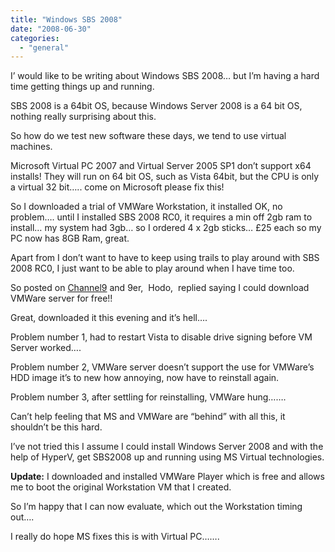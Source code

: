 ```yaml
---
title: "Windows SBS 2008"
date: "2008-06-30"
categories: 
  - "general"
---
```


I’ would like to be writing about Windows SBS 2008… but I’m having a hard time getting things up and running.

SBS 2008 is a 64bit OS, because Windows Server 2008 is a 64 bit OS, nothing really surprising about this.

So how do we test new software these days, we tend to use virtual machines.

Microsoft Virtual PC 2007 and Virtual Server 2005 SP1 don’t support x64 installs! They will run on 64 bit OS, such as Vista 64bit, but the CPU is only a virtual 32 bit….. come on Microsoft please fix this!

So I downloaded a trial of VMWare Workstation, it installed OK, no problem…. until I installed SBS 2008 RC0, it requires a min off 2gb ram to install… my system had 3gb… so I ordered 4 x 2gb sticks… £25 each so my PC now has 8GB Ram, great.

Apart from I don’t want to have to keep using trails to play around with SBS 2008 RC0, I just want to be able to play around when I have time too.

So posted on [Channel9](http://channel9.msdn.com/forums/Coffeehouse/412389-Virtual-PCHyper-V/) and 9er,  Hodo,  replied saying I could download VMWare server for free!!

Great, downloaded it this evening and it’s hell….

Problem number 1, had to restart Vista to disable drive signing before VM Server worked….

Problem number 2, VMWare server doesn’t support the use for VMWare’s HDD image it’s to new how annoying, now have to reinstall again.

Problem number 3, after settling for reinstalling, VMWare hung…….

Can’t help feeling that MS and VMWare are “behind” with all this, it shouldn’t be this hard.

I’ve not tried this I assume I could install Windows Server 2008 and with the help of HyperV, get SBS2008 up and running using MS Virtual technologies.

**Update:** I downloaded and installed VMWare Player which is free and allows me to boot the original Workstation VM that I created.

So I’m happy that I can now evaluate, which out the Workstation timing out….

I really do hope MS fixes this is with Virtual PC…….
